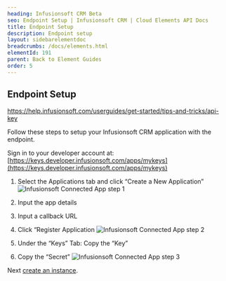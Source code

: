```yaml
---
heading: Infusionsoft CRM Beta
seo: Endpoint Setup | Infusionsoft CRM | Cloud Elements API Docs
title: Endpoint Setup
description: Endpoint setup
layout: sidebarelementdoc
breadcrumbs: /docs/elements.html
elementId: 191
parent: Back to Element Guides
order: 5
---
```


## Endpoint Setup

https://help.infusionsoft.com/userguides/get-started/tips-and-tricks/api-key

Follow these steps to setup your Infusionsoft CRM application with the endpoint.

Sign in to your developer account at:
[https://keys.developer.infusionsoft.com/apps/mykeys](https://keys.developer.infusionsoft.com/apps/mykeys)

1. Select the Applications tab and click “Create a New Application”
![Infusionsoft Connected App step 1](http://cloud-elements.com/wp-content/uploads/2015/07/InfusionsoftAPI1.png)

2. Input the app details

3. Input a callback URL

4. Click “Register Application
![Infusionsoft Connected App step 2](http://cloud-elements.com/wp-content/uploads/2015/07/InfusionsoftAPI2.png)

5. Under the “Keys” Tab: Copy the “Key”

6. Copy the “Secret”
![Infusionsoft Connected App step 3](http://cloud-elements.com/wp-content/uploads/2015/07/InfusionsoftAPI3.png)

Next [create an instance](infusionsoft-crm-create-instance.html).
